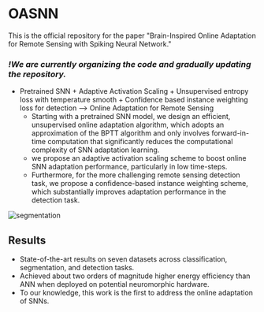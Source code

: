 # OASNN
This is the official repository for the paper "Brain-Inspired Online Adaptation for Remote Sensing with Spiking Neural Network."


### ***!We are currently organizing the code and gradually updating the repository.***


* Pretrained SNN + Adaptive Activation Scaling + Unsupervised entropy loss with temperature smooth + Confidence based instance weighting loss for detection —>  Online Adaptation for Remote Sensing
  * Starting with a pretrained SNN model, we design an efficient, unsupervised online adaptation algorithm, which adopts an approximation of the BPTT algorithm and only involves forward-in-time computation that significantly reduces the computational complexity of SNN adaptation learning.
  * we propose an adaptive activation scaling scheme to boost online SNN adaptation performance, particularly in low time-steps.
  * Furthermore, for the more challenging remote sensing detection task, we propose a confidence-based instance weighting scheme, which substantially improves adaptation performance in the detection task.

![segmentation](https://github.com/user-attachments/assets/d170096f-291c-4604-8901-02df4a423a1d)

## Results
* State-of-the-art results on seven datasets across classification, segmentation, and detection tasks.
* Achieved about two orders of magnitude higher energy efficiency than ANN when deployed on potential neuromorphic hardware.
* To our knowledge, this work is the first to address the online adaptation of SNNs.
